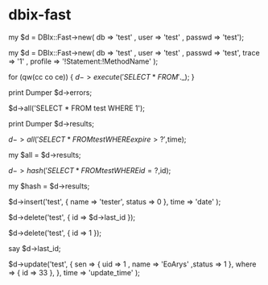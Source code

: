 # dbix-fast

  my $d = DBIx::Fast->new( db => 'test' , user => 'test' , passwd => 'test');

  my $d = DBIx::Fast->new( db => 'test' , user => 'test' , passwd => 'test',
                           trace => '1' , profile => '!Statement:!MethodName' );

 for (qw(cc co ce)) { $d->execute('SELECT * FROM '.$_); }

 print Dumper $d->errors;

 $d->all('SELECT * FROM test WHERE 1');

 print Dumper $d->results;

 $d->all('SELECT * FROM test WHERE expire > ?',$time);

 my $all = $d->results;

 $d->hash('SELECT * FROM test WHERE id = ?,$id);

 my $hash = $d->results;
 
 $d->insert('test',
           {
               name => 'tester',
               status => 0
           }, time => 'date' );

 $d->delete('test', { id => $d->last_id });

 $d->delete('test', { id => 1 });

 say $d->last_id;

 $d->update('test', {
    		       sen   => { uid => 1 , name => 'EoArys' ,status => 1 },
		       where => { id => 33 },
           }, time => 'update_time'
    );
